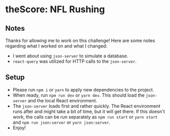 # theScore: NFL Rushing
## Notes

Thanks for allowing me to work on this challenge! Here are some notes regarding what I worked on and what I changed:

- I went about using `json-server` to simulate a database.
- `react-query` was utilized for HTTP calls to the `json-server`.

## Setup

- Please run `npm i` or `yarn` to apply new dependencies to the project.
- When ready, run `npm run dev` or `yarn dev`. This should load the `json-server` and the local React environment.
- The `json-server` loads first and rather quickly. The React environment runs after and might take a bit of time, but it will get there. If this doesn't work, the calls can be run separately as `npm run start` or `yarn start` and `npm run json:server` or `yarn json:server`.
- Enjoy!